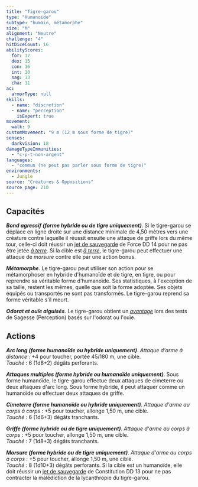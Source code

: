 ```yaml
---
title: "Tigre-garou"
type: "Humanoïde"
subtype: "humain, métamorphe"
size: "M"
alignment: "Neutre"
challenge: "4"
hitDiceCount: 16
abilityScores:
  for: 17
  dex: 15
  con: 16
  int: 10
  sag: 13
  cha: 11
ac:
  armorType: null
skills:
  - name: "discretion"
  - name: "perception"
    isExpert: true
movement:
  walk: 9
customMovement: "9 m (12 m sous forme de tigre)"
senses:
  darkvision: 18
damageTypeImmunities:
  - "c-p-t-non-argent"
languages:
  - "commun (ne peut pas parler sous forme de tigre)"
environments:
  - Jungle
source: "Créatures & Oppositions"
source_page: 210
---
```

## Capacités
_**Bond agressif (forme hybride ou de tigre uniquement)**_. Si le tigre-garou se déplace en ligne droite sur une distance minimale de 4,50 mètres vers une créature contre laquelle il réussit ensuite une attaque de griffe lors du même tour, celle-ci doit réussir un [jet de sauvegarde](/utiliser-les-caracteristiques/#jets-de-sauvegarde) de Force DD 14 pour ne pas être jetée [_à terre_](/gerer-la-sante-du-personnage/#a-terre). Si la cible est [_à terre_](/gerer-la-sante-du-personnage/#a-terre), le tigre-garou peut effectuer une attaque de _morsure_ contre elle par une action bonus.

_**Métamorphe**_. Le tigre-garou peut utiliser son action pour se métamorphoser en hybride d'humanoïde et de tigre, en tigre, ou pour reprendre sa véritable forme d'humanoïde. Ses statistiques, à l'exception de sa taille, restent les mêmes, quelle que soit la forme adoptée. Ses objets équipés ou transportés ne sont pas transformés. Le tigre-garou reprend sa forme véritable s'il meurt.

_**Odorat et ouïe aiguisés**_. Le tigre-garou obtient un [_avantage_](/utiliser-les-caracteristiques/#avantage-et-desavantage) lors des tests de Sagesse (Perception) basés sur l'odorat ou l'ouïe.

## Actions
_**Arc long (forme humanoïde ou hybride uniquement)**_. _Attaque d'arme à distance_ : +4 pour toucher, portée 45/180 m, une cible.  
_Touché_ : 6 (1d8+2) dégâts perforants.

_**Attaques multiples (forme hybride ou humanoïde uniquement)**_. Sous forme humanoïde, le tigre-garou effectue deux attaques de cimeterre ou deux attaques d'arc long. Sous forme hybride, il peut attaquer comme un humanoïde ou effectuer deux attaques de griffe.

_**Cimeterre (forme humanoïde ou hybride uniquement)**_. _Attaque d'arme au corps à corps_ : +5 pour toucher, allonge 1,50 m, une cible.  
_Touché_ : 6 (1d6+3) dégâts tranchants.

_**Griffe (forme hybride ou de tigre uniquement)**_. _Attaque d'arme au corps à corps_ : +5 pour toucher, allonge 1,50 m, une cible.  
_Touché_ : 7 (1d8+3) dégâts tranchants.

_**Morsure (forme hybride ou de tigre uniquement)**_. _Attaque d'arme au corps à corps_ : +5 pour toucher, allonge 1,50 m, une cible.  
_Touché_ : 8 (1d10+3) dégâts perforants. Si la cible est un humanoïde, elle doit réussir un [jet de sauvegarde](/utiliser-les-caracteristiques/#jets-de-sauvegarde) de Constitution DD 13 pour ne pas contracter la malédiction de la lycanthropie du tigre-garou.
